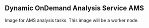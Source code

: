 ## Dynamic OnDemand Analysis Service AMS

Image for AMS analysis tasks. This image will be a worker node.